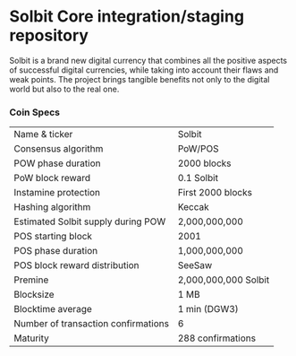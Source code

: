 Solbit Core integration/staging repository
=====================================

Solbit is a brand new digital currency that combines all the positive aspects of successful digital currencies, while taking into account their flaws and weak points.
The project brings tangible benefits not only to the digital world but also to the real one.

### Coin Specs

<table>
<tr><td>Name & ticker</td><td>Solbit</td></tr>
<tr><td>Consensus algorithm</td><td>PoW/POS</td></tr>
<tr><td>POW phase duration</td><td>2000 blocks</td></tr>
<tr><td>PoW block reward</td><td>0.1 Solbit</td></tr>
<tr><td>Instamine protection</td><td>First 2000 blocks</td></tr>
<tr><td>Hashing algorithm</td><td>Keccak</td></tr>
<tr><td>Estimated Solbit supply during POW</td><td>2,000,000,000</td></tr>
<tr><td>POS starting block</td><td>2001</td></tr>
<tr><td>POS phase duration</td><td>1,000,000,000</td></tr>
<tr><td>POS block reward distribution</td><td>SeeSaw</td></tr>
<tr><td>Premine</td><td>2,000,000,000 Solbit</td></tr>
<tr><td>Blocksize</td><td>1 MB</td></tr>
<tr><td>Blocktime average</td><td>1 min (DGW3)</td></tr>
<tr><td>Number of transaction confirmations</td><td>6</td></tr>
<tr><td>Maturity</td><td>288 confirmations</td></tr>
</table>
